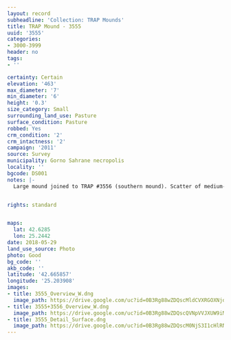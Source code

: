 ```yaml
---
layout: record
subheadline: 'Collection: TRAP Mounds'
title: TRAP Mound - 3555
uuid: '3555'
categories:
- 3000-3999
header: no
tags:
- ''

certainty: Certain
elevation: '463'
max_diameter: '7'
min_diameter: '6'
height: '0.3'
size_category: Small
surrounding_land_use: Pasture
surface_condition: Pasture
robbed: Yes
crm_condition: '2'
crm_intactness: '2'
campaign: '2011'
source: Survey
municipality: Gorno Sahrane necropolis
locality: ''
bgcode: DS001
notes: |-
  Large mound joined to TRAP #3556 (southern mound). Scatter of medium-sized stones.


rights: standard


maps:
  lat: 42.6285
  lon: 25.2442
date: 2018-05-29
land_use_source: Photo
photo: Good
bg_code: ''
akb_code: ''
latitude: '42.665857'
longitude: '25.203908'
images:
- title: 3555_Overview_W.dng
  image_path: https://drive.google.com/uc?id=0B3Rg88wZDQscMldCVXRGOXNjdUk
- title: 3555+3556_Overview_W.dng
  image_path: https://drive.google.com/uc?id=0B3Rg88wZDQscQVNpVVJXUW9iMHc
- title: 3555_Detail_Surface.dng
  image_path: https://drive.google.com/uc?id=0B3Rg88wZDQscM0NjS3I1cHlRNkU
---
```

